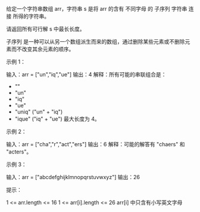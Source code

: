 给定一个字符串数组 arr，字符串 s 是将 arr 的含有 不同字母 的 子序列 字符串 连接 所得的字符串。

请返回所有可行解 s 中最长长度。

子序列 是一种可以从另一个数组派生而来的数组，通过删除某些元素或不删除元素而不改变其余元素的顺序。

示例 1：

输入：arr = ["un","iq","ue"]
输出：4
解释：所有可能的串联组合是：

- ""
- "un"
- "iq"
- "ue"
- "uniq" ("un" + "iq")
- "ique" ("iq" + "ue")
  最大长度为 4。

示例 2：

输入：arr = ["cha","r","act","ers"]
输出：6
解释：可能的解答有 "chaers" 和 "acters"。

示例 3：

输入：arr = ["abcdefghijklmnopqrstuvwxyz"]
输出：26

提示：

1 <= arr.length <= 16
1 <= arr[i].length <= 26
arr[i] 中只含有小写英文字母
